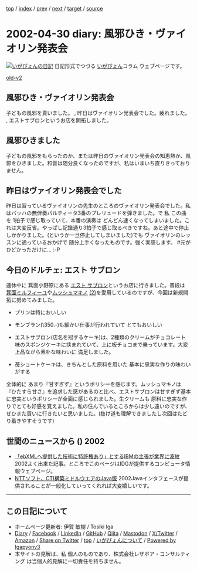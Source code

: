 [top](../index.html) 
 / [index](index.html) 
 / [prev](ig020428.html) 
 / [next](ig020502.html) 
 / [target](https://www.igapyon.jp/igapyon/diary/2002/ig020430.html) 
 / [source](https://github.com/igapyon/diary/blob/master/2002/ig020430.src.md) 

2002-04-30 diary: 風邪ひき・ヴァイオリン発表会
=====================================================================================================
[![いがぴょんの日記](https://www.igapyon.jp/igapyon/diary/images/iga202308_64.jpg "いがぴょん")](https://www.igapyon.jp/igapyon/diary/memo/memoigapyon.html) 日記形式でつづる [いがぴょん](https://www.igapyon.jp/igapyon/diary/memo/memoigapyon.html)コラム ウェブページです。

[old-v2](ig020430-orig.html)

## 風邪ひき・ヴァイオリン発表会

子どもの風邪を貰いました。 , 昨日はヴァイオリン発表会でした。疲れました。 , エストサブロンというお店を開拓しました。


## 風邪ひきました

子どもの風邪をもらったのか、または昨日のヴァイオリン発表会の知恵熱か、風邪をひきました。和音は随分良くなったのですが、私はいまいち直りきっておりません。

## 昨日はヴァイオリン発表会でした

昨日は習っているヴァイオリンの先生のところのヴァイオリン発表会でした。私はバッハの無伴奏パルティータ3番のプレリュードを弾きました。で 私 この曲を
1拍子で感じ取っていて、本番の演奏は どんどん速くなってしまいました。これは大変反省。やっぱし記譜通り3拍子で感じ取るべきですね。あと途中で停止しかかりました。(というか一旦停止してしまいました)でも ヴァイオリンのレッスンに通っているおかげで 随分上手くなったものです。強く実感します。 #元がひどかっただけに… :-P

## 今日のドルチェ: エスト サブロン

連休中に 箕面小野原にある [エスト サブロン](http://www.senritochi.co.jp/map/pages/kitasenri3.html)というお店に行きました。普段は [箕面ミルフィーユ](http://www.mille-feuille.com/minoh/)や[ムッシュマキノ](http://www.sweet-town.com/shops/k42.html) [(2)](http://www.galliver.com/samurai/makino.html)を愛用しているのですが、今回は新規開拓に努めてみました。

* プリンは特においしい
  
* モンブラン(\350.-)も細かい仕事が行われていて とてもおいしい
  
* エストサブロン(店名を冠するケーキ)は、2種類のクリームがチョコレート味のスポンジケーキに挟まれていて、上に板チョコまで乗っています。大変上品ながら素朴な味わいに
  満足しました。
  
* 苺ショートケーキは、きちんとした原料を用いた 基本に忠実な作りの味わいがする

全体的に あまり『甘すぎず』というポリシーを感じます。ムッシュマキノは 『ひたすら甘さ』を追求した感があるのと比べ、エストサブロンは甘すぎず基本に忠実というポリシーが全面に感じられました。生クリームも 原料に忠実な作りでとても好感を覚えました。私の住んでいるところからは少し遠いのですが、ぜひまた買いに行きたいと思いました。(抜け道も理解できましたし次回はたどり着きやすそうです)

## 世間のニュースから () 2002

* [「ebXMLへ提供した技術に特許権あり」とするIBMの主張が業界に波紋](http://www.computerworld.jp/contents/free/200204/20020422ibm.html)  2002よく出来た記事。ところでこのページはIDGが提供するコンピュータ情報ウェブページ。
* [NTTソフト、CTI構築ミドルウエアのJava版](http://biztech.nikkeibp.co.jp/wcs/show/leaf?CID=onair/biztech/ex01/181611)  2002Javaインタフェースが提供されることが一般化していってくれれば大変嬉しいです。


----------------------------------------------------------------------------------------------------

## この日記について

* ホームページ更新者: 伊賀 敏樹 / Tosiki Iga
* [Diary](https://www.igapyon.jp/igapyon/diary/) / [Facebook](https://www.facebook.com/igapyon) / [LinkedIn](https://www.linkedin.com/in/toshikiiga) / [GitHub](https://github.com/igapyon) / [Qiita](https://qiita.com/igapyon) / [Mastodon](https://social.vivaldi.net/@igapyon) / [X/Twitter](https://twitter.com/ToshikiIga) / [Amazon](https://www.amazon.co.jp/%E4%BC%8A%E8%B3%80-%E6%95%8F%E6%A8%B9/e/B004LTQWCQ) / 
[Share on Twitter](https://twitter.com/intent/tweet?hashtags=igapyon%2Cdiary%2C%E3%81%84%E3%81%8C%E3%81%B4%E3%82%87%E3%82%93&text=%E9%A2%A8%E9%82%AA%E3%81%B2%E3%81%8D%E3%83%BB%E3%83%B4%E3%82%A1%E3%82%A4%E3%82%AA%E3%83%AA%E3%83%B3%E7%99%BA%E8%A1%A8%E4%BC%9A&url=https%3A%2F%2Fwww.igapyon.jp%2Figapyon%2Fdiary%2F2002%2Fig020430.html) / [top](../index.html) / [いがぴょんについて](https://www.igapyon.jp/igapyon/diary/memo/memoigapyon.html) / [Powered by Igapyonv3](https://github.com/igapyon/igapyonv3)
* 本サイトの見解は、私 個人のものであり、株式会社レザボア・コンサルティング は当個人的見解に一切責任を持ちません。 
